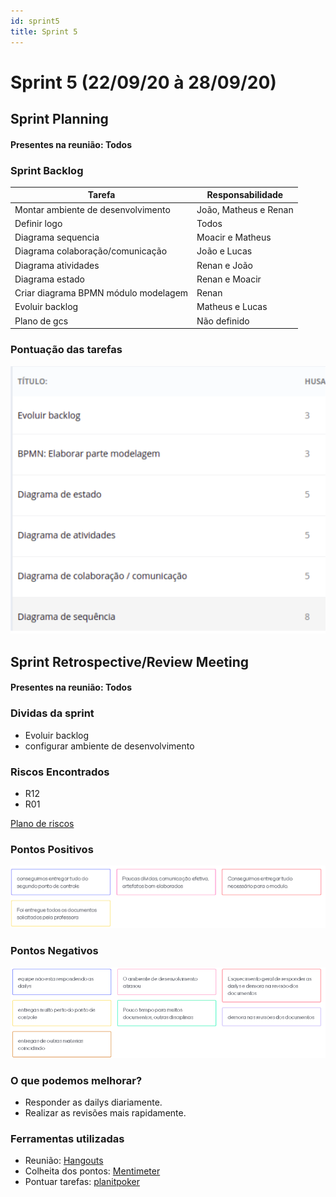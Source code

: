 ```yaml
---
id: sprint5
title: Sprint 5
---
```


# Sprint 5  (22/09/20 à 28/09/20)


## Sprint Planning

#### Presentes na reunião: Todos

###  Sprint Backlog

|Tarefa| Responsabilidade|
|---|----|
|Montar ambiente de desenvolvimento |João, Matheus e Renan|
|Definir logo |Todos|
|Diagrama sequencia |Moacir e Matheus| 
|Diagrama colaboração/comunicação |João e Lucas|
|Diagrama atividades |Renan e João|
|Diagrama estado |Renan e Moacir|
|Criar diagrama BPMN módulo modelagem |Renan|
|Evoluir backlog |Matheus e Lucas|
|Plano de gcs |Não definido|



### Pontuação das tarefas

![pontos](../assets/Sprints/S5-pontos.png)


## Sprint Retrospective/Review Meeting

#### Presentes na reunião: Todos

### Dividas da sprint
- Evoluir backlog
- configurar ambiente de desenvolvimento

### Riscos Encontrados
- R12
- R01

[Plano de riscos](https://github.com/UnBArqDsw/2020.1_G7_TCM/blob/master/docs/base/plano_de_gerencia_de_risco.md)

### Pontos Positivos

![pontos positivos](../assets/Sprints/S5-positivos.png)

### Pontos Negativos

![pontos negativos](../assets/Sprints/S5-negativos.png)

### O que podemos melhorar?

- Responder as dailys diariamente.
- Realizar as revisões mais rapidamente.


### Ferramentas utilizadas

- Reunião: [Hangouts](https://hangouts.google.com/)
- Colheita dos pontos: [Mentimeter](https://www.mentimeter.com/) 
- Pontuar tarefas: [planitpoker](https://www.planitpoker.com/)
